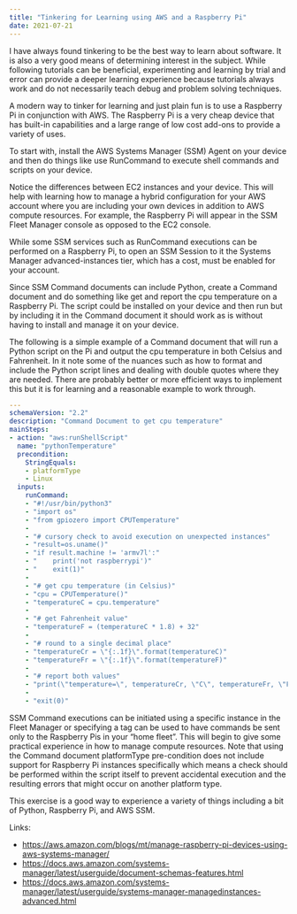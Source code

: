 ```yaml
---
title: "Tinkering for Learning using AWS and a Raspberry Pi"
date: 2021-07-21
---
```


I have always found tinkering to be the best way to learn about software. It is also a very good means of determining interest in the subject. While following tutorials can be beneficial, experimenting and learning by trial and error can provide a deeper learning experience because tutorials always work and do not necessarily teach debug and problem solving techniques.

A modern way to tinker for learning and just plain fun is to use a Raspberry Pi in conjunction with AWS. The Raspberry Pi is a very cheap device that has built-in capabilities and a large range of low cost add-ons to provide a variety of uses.

To start with, install the AWS Systems Manager (SSM) Agent on your device and then do things like use RunCommand to execute shell commands and scripts on your device.

Notice the differences between EC2 instances and your device. This will help with learning how to manage a hybrid configuration for your AWS account where you are including your own devices in addition to AWS compute resources. For example, the Raspberry Pi will appear in the SSM Fleet Manager console as opposed to the EC2 console.

While some SSM services such as RunCommand executions can be performed on a Raspberry Pi, to open an SSM Session to it the Systems Manager advanced-instances tier, which has a cost, must be enabled for your account.

Since SSM Command documents can include Python, create a Command document and do something like get and report the cpu temperature on a Raspberry Pi. The script could be installed on your device and then run but by including it in the Command document it should work as is without having to install and manage it on your device.

The following is a simple example of a Command document that will run a Python script on the Pi and output the cpu temperature in both Celsius and Fahrenheit. In it note some of the nuances such as how to format and include the Python script lines and dealing with double quotes where they are needed. There are probably better or more efficient ways to implement this but it is for learning and a reasonable example to work through.

```yaml
---
schemaVersion: "2.2"
description: "Command Document to get cpu temperature"
mainSteps:
- action: "aws:runShellScript"
  name: "pythonTemperature"
  precondition:
    StringEquals:
    - platformType
    - Linux
  inputs:
    runCommand:
    - "#!/usr/bin/python3"
    - "import os"
    - "from gpiozero import CPUTemperature"
    -
    - "# cursory check to avoid execution on unexpected instances"
    - "result=os.uname()"
    - "if result.machine != 'armv7l':"
    - "    print('not raspberrypi')"
    - "    exit(1)"
    -
    - "# get cpu temperature (in Celsius)"
    - "cpu = CPUTemperature()"
    - "temperatureC = cpu.temperature"
    -
    - "# get Fahrenheit value"
    - "temperatureF = (temperatureC * 1.8) + 32"
    -
    - "# round to a single decimal place"
    - "temperatureCr = \"{:.1f}\".format(temperatureC)"
    - "temperatureFr = \"{:.1f}\".format(temperatureF)"
    -
    - "# report both values"
    - "print(\"temperature=\", temperatureCr, \"C\", temperatureFr, \"F\")"
    -
    - "exit(0)"
```

SSM Command executions can be initiated using a specific instance in the Fleet Manager or specifying a tag can be used to have commands be sent only to the Raspberry Pis in your “home fleet”. This will begin to give some practical experience in how to manage compute resources. Note that using the Command document platformType pre-condition does not include support for Raspberry Pi instances specifically which means a check should be performed within the script itself to prevent accidental execution and the resulting errors that might occur on another platform type.

This exercise is a good way to experience a variety of things including a bit of Python, Raspberry Pi, and AWS SSM.

Links:

- https://aws.amazon.com/blogs/mt/manage-raspberry-pi-devices-using-aws-systems-manager/
- https://docs.aws.amazon.com/systems-manager/latest/userguide/document-schemas-features.html
- https://docs.aws.amazon.com/systems-manager/latest/userguide/systems-manager-managedinstances-advanced.html
